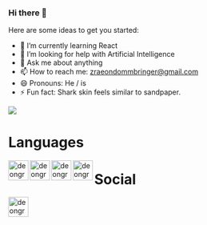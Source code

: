 
### Hi there 👋
<!--
**Anonymous616/Anonymous616** is a ✨ _special_ ✨ repository because its `README.md` (this file) appears on your GitHub profile.-->

Here are some ideas to get you started:
<!--- 🔭 I’m currently working on ... -->
- 🌱 I’m currently learning React<!--- 👯 I’m looking to collaborate on ... -->
- 🤔 I’m looking for help with Artificial Intelligence
- 💬 Ask me about anything
- 📫 How to reach me: zraeondommbringer@gmail.com
- 😄 Pronouns: He / is
- ⚡ Fun fact: Shark skin feels similar to sandpaper.


<img src="https://github-readme-stats.vercel.app/api?username=Anonymous616&&show_icons=true&title_color=39cccc&icon_color=39cccc&text_color=39cccc&bg_color=001f3f"/>

# Languages
<img align="left" src="https://cdn.jsdelivr.net/npm/simple-icons@3.0.1/icons/react.svg" alt="deongracias" height="40" width="40" />
<img align="left" src="https://cdn.jsdelivr.net/npm/simple-icons@3.0.1/icons/python.svg" alt="deongracias" height="40" width="40" />
<img align="left" src="https://cdn.jsdelivr.net/npm/simple-icons@3.0.1/icons/java.svg" alt="deongracias" height="40" width="40" />
<img align="left" src="https://cdn.jsdelivr.net/npm/simple-icons@3.0.1/icons/cpp.svg" alt="deongracias" height="40" width="40" />

# Social
<a href="https://www.linkedin.com/in/deongracias/" target="blank"><img align="left" src="https://cdn.jsdelivr.net/npm/simple-icons@3.0.1/icons/linkedin.svg" alt="deongracias" height="40" width="40" /></a>
